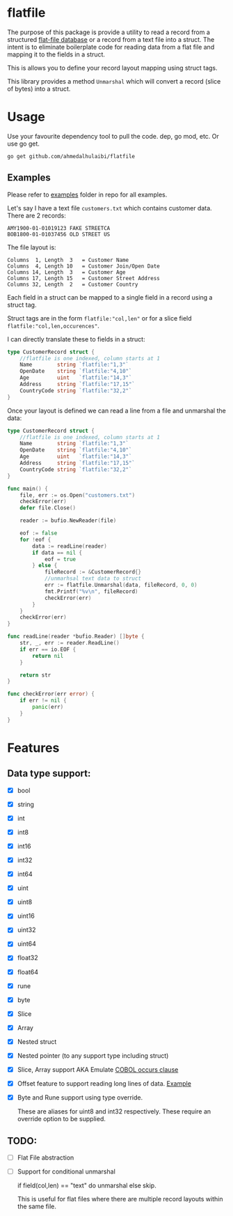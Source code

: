 # flatfile

The purpose of this package is provide a utility to read a record from a structured [flat-file database](https://en.wikipedia.org/wiki/Flat-file_database) or a record from a text file into a struct. The intent is to eliminate boilerplate code for reading data from a flat file and mapping it to the fields in a struct.

This is allows you to define your record layout mapping using struct tags.

This library provides a method `Unmarshal` which will convert a record (slice of bytes) into a struct.

# Usage

Use your favourite dependency tool to pull the code. dep, go mod, etc. Or use go get.

`go get github.com/ahmedalhulaibi/flatfile`

## Examples

Please refer to [examples](https://github.com/ahmedalhulaibi/flatfile/tree/master/example) folder in repo for all examples.

Let's say I have a text file `customers.txt` which contains customer data. There are 2 records:

```
AMY1900-01-01019123 FAKE STREETCA
BOB1800-01-01037456 OLD STREET US
```
The file layout is:
```
Columns  1, Length  3   = Customer Name
Columns  4, Length 10   = Customer Join/Open Date
Columns 14, Length  3   = Customer Age
Columns 17, Length 15   = Customer Street Address
Columns 32, Length  2   = Customer Country
```


Each field in a struct can be mapped to a single field in a record using a struct tag.

Struct tags are in the form `flatfile:"col,len"` or for a slice field `flatfile:"col,len,occurences"`.

I can directly translate these to fields in a struct:

```go
type CustomerRecord struct {
    //flatfile is one indexed, column starts at 1
    Name        string `flatfile:"1,3"`
    OpenDate    string `flatfile:"4,10"`
    Age         uint   `flatfile:"14,3"`
    Address     string `flatfile:"17,15"`
    CountryCode string `flatfile:"32,2"`
}

```

Once your layout is defined we can read a line from a file and unmarshal the data:

```go
type CustomerRecord struct {
	//flatfile is one indexed, column starts at 1
	Name        string `flatfile:"1,3"`
	OpenDate    string `flatfile:"4,10"`
	Age         uint   `flatfile:"14,3"`
	Address     string `flatfile:"17,15"`
	CountryCode string `flatfile:"32,2"`
}

func main() {
	file, err := os.Open("customers.txt")
	checkError(err)
	defer file.Close()

	reader := bufio.NewReader(file)

	eof := false
	for !eof {
		data := readLine(reader)
		if data == nil {
			eof = true
		} else {
			fileRecord := &CustomerRecord{}
            //unmarhsal text data to struct
			err := flatfile.Unmarshal(data, fileRecord, 0, 0)
			fmt.Printf("%v\n", fileRecord)
			checkError(err)
		}
	}
	checkError(err)
}

func readLine(reader *bufio.Reader) []byte {
	str, _, err := reader.ReadLine()
	if err == io.EOF {
		return nil
	}

	return str
}

func checkError(err error) {
	if err != nil {
		panic(err)
	}
}
```




# Features

## Data type support:
- [x] bool
- [x] string
- [x] int
- [x] int8
- [x] int16
- [x] int32
- [x] int64
- [x] uint
- [x] uint8
- [x] uint16
- [x] uint32
- [x] uint64
- [x] float32
- [x] float64
- [x] rune
- [x] byte
- [x] Slice
- [x] Array
- [x] Nested struct
- [x] Nested pointer (to any support type including struct)

- [x] Slice, Array support AKA Emulate [COBOL occurs clause](https://www.ibm.com/support/knowledgecenter/en/SS6SG3_4.2.0/com.ibm.entcobol.doc_4.2/PGandLR/tasks/tptbl03.htm)

- [x] Offset feature to support reading long lines of data. [Example](https://github.com/ahmedalhulaibi/flatfile/tree/master/example/bufferedReadFile)

- [x] Byte and Rune support using type override. 

    These are aliases for uint8 and int32 respectively. These require an override option to be supplied.
## TODO:
- [ ] Flat File abstraction
- [ ] Support for conditional unmarshal 
    
    if field(col,len) == "text" do unmarshal else skip. 
    
    This is useful for flat files where there are multiple record layouts within the same file.

